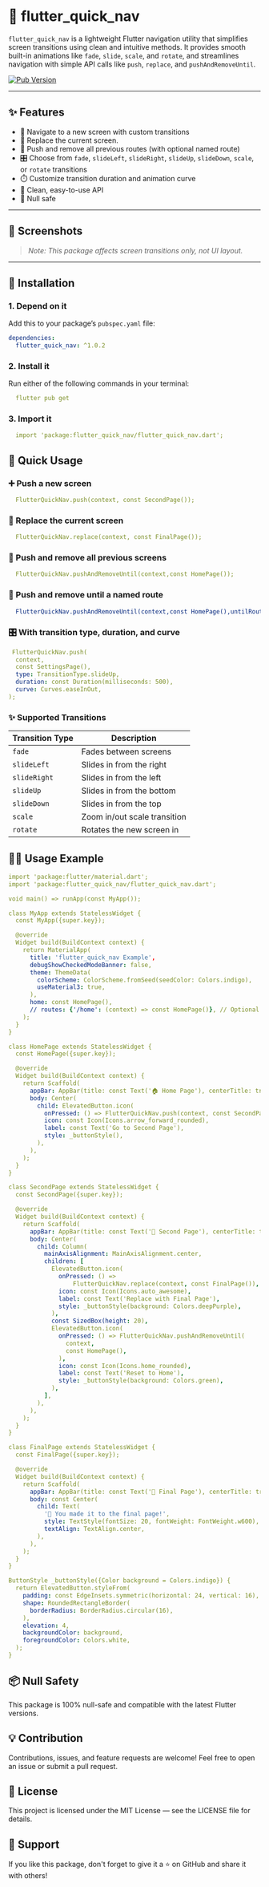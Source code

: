 <!--
This README describes the package. If you publish this package to pub.dev,
this README's contents appear on the landing page for your package.

For writing tips, see:
https://dart.dev/tools/pub/writing-package-pages
-->

# 🚀 flutter_quick_nav

`flutter_quick_nav` is a lightweight Flutter navigation utility that simplifies screen transitions using clean and intuitive methods. It provides smooth built-in animations like `fade`, `slide`, `scale`, and `rotate`, and streamlines navigation with simple API calls like `push`, `replace`, and `pushAndRemoveUntil`.

[![Pub Version](https://img.shields.io/pub/v/flutter_quick_nav.svg)](https://pub.dev/packages/flutter_quick_nav)

---



## ✨ Features

- 🚀 Navigate to a new screen with custom transitions
- 🔁 Replace the current screen.
- 🧹 Push and remove all previous routes (with optional named route)
- 🎛️ Choose from `fade`, `slideLeft`, `slideRight`, `slideUp`, `slideDown`, `scale`, or `rotate` transitions
- ⏱️ Customize transition duration and animation curve
- 🧼 Clean, easy-to-use API
- 💯 Null safe

---

## 🚀 Screenshots

> *Note: This package affects screen transitions only, not UI layout.*

---

## 🔧 Installation

### 1. Depend on it

Add this to your package’s `pubspec.yaml` file:

```yaml
dependencies:
  flutter_quick_nav: ^1.0.2
```

### 2. Install it

Run either of the following commands in your terminal:


```yaml
  flutter pub get
```

### 3. Import it

```yaml
  import 'package:flutter_quick_nav/flutter_quick_nav.dart';
```

## 🔹 Quick Usage

### ➕ Push a new screen

```yaml
  FlutterQuickNav.push(context, const SecondPage());
```
  
### 🔁 Replace the current screen

```yaml
  FlutterQuickNav.replace(context, const FinalPage());
```

### 🧹 Push and remove all previous screens

```yaml
  FlutterQuickNav.pushAndRemoveUntil(context,const HomePage());
```
### 📛 Push and remove until a named route
```yaml
  FlutterQuickNav.pushAndRemoveUntil(context,const HomePage(),untilRoute: '/home',);
```

### 🎛️ With transition type, duration, and curve
```yaml
 FlutterQuickNav.push(
  context,
  const SettingsPage(),
  type: TransitionType.slideUp,
  duration: const Duration(milliseconds: 500),
  curve: Curves.easeInOut,
);
```

### ✨ Supported Transitions

| Transition Type | Description                     |
|-----------------|---------------------------------|
| `fade`          | Fades between screens           |
| `slideLeft`     | Slides in from the right        |
| `slideRight`    | Slides in from the left         |
| `slideUp`       | Slides in from the bottom       |
| `slideDown`     | Slides in from the top          |
| `scale`         | Zoom in/out scale transition    |
| `rotate`        | Rotates the new screen in       |



## 🧑‍💻 Usage Example

```yaml
import 'package:flutter/material.dart';
import 'package:flutter_quick_nav/flutter_quick_nav.dart';

void main() => runApp(const MyApp());

class MyApp extends StatelessWidget {
  const MyApp({super.key});

  @override
  Widget build(BuildContext context) {
    return MaterialApp(
      title: 'flutter_quick_nav Example',
      debugShowCheckedModeBanner: false,
      theme: ThemeData(
        colorScheme: ColorScheme.fromSeed(seedColor: Colors.indigo),
        useMaterial3: true,
      ),
      home: const HomePage(),
      // routes: {'/home': (context) => const HomePage()}, // Optional
    );
  }
}

class HomePage extends StatelessWidget {
  const HomePage({super.key});

  @override
  Widget build(BuildContext context) {
    return Scaffold(
      appBar: AppBar(title: const Text('🏠 Home Page'), centerTitle: true),
      body: Center(
        child: ElevatedButton.icon(
          onPressed: () => FlutterQuickNav.push(context, const SecondPage()),
          icon: const Icon(Icons.arrow_forward_rounded),
          label: const Text('Go to Second Page'),
          style: _buttonStyle(),
        ),
      ),
    );
  }
}

class SecondPage extends StatelessWidget {
  const SecondPage({super.key});

  @override
  Widget build(BuildContext context) {
    return Scaffold(
      appBar: AppBar(title: const Text('🧭 Second Page'), centerTitle: true),
      body: Center(
        child: Column(
          mainAxisAlignment: MainAxisAlignment.center,
          children: [
            ElevatedButton.icon(
              onPressed: () =>
                  FlutterQuickNav.replace(context, const FinalPage()),
              icon: const Icon(Icons.auto_awesome),
              label: const Text('Replace with Final Page'),
              style: _buttonStyle(background: Colors.deepPurple),
            ),
            const SizedBox(height: 20),
            ElevatedButton.icon(
              onPressed: () => FlutterQuickNav.pushAndRemoveUntil(
                context,
                const HomePage(),
              ),
              icon: const Icon(Icons.home_rounded),
              label: const Text('Reset to Home'),
              style: _buttonStyle(background: Colors.green),
            ),
          ],
        ),
      ),
    );
  }
}

class FinalPage extends StatelessWidget {
  const FinalPage({super.key});

  @override
  Widget build(BuildContext context) {
    return Scaffold(
      appBar: AppBar(title: const Text('🎯 Final Page'), centerTitle: true),
      body: const Center(
        child: Text(
          '🎉 You made it to the final page!',
          style: TextStyle(fontSize: 20, fontWeight: FontWeight.w600),
          textAlign: TextAlign.center,
        ),
      ),
    );
  }
}

ButtonStyle _buttonStyle({Color background = Colors.indigo}) {
  return ElevatedButton.styleFrom(
    padding: const EdgeInsets.symmetric(horizontal: 24, vertical: 16),
    shape: RoundedRectangleBorder(
      borderRadius: BorderRadius.circular(16),
    ),
    elevation: 4,
    backgroundColor: background,
    foregroundColor: Colors.white,
  );
}

```

## 📦 Null Safety
This package is 100% null-safe and compatible with the latest Flutter versions.

## 💡 Contribution
Contributions, issues, and feature requests are welcome!
Feel free to open an issue or submit a pull request.

## 📄 License
This project is licensed under the MIT License — see the LICENSE file for details.

## 🙌 Support
If you like this package, don't forget to give it a ⭐ on GitHub and share it with others!
